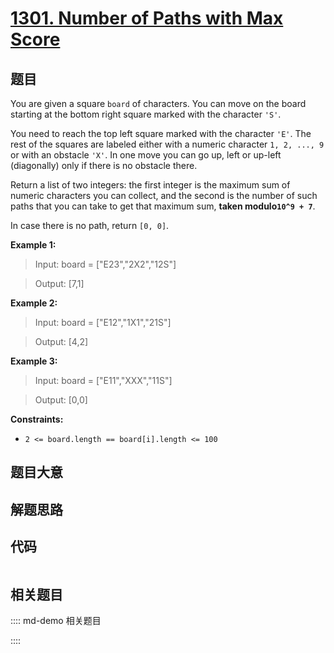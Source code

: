 # [1301. Number of Paths with Max Score](https://leetcode.com/problems/number-of-paths-with-max-score)

## 题目

You are given a square `board` of characters. You can move on the board
starting at the bottom right square marked with the character `'S'`.

You need to reach the top left square marked with the character `'E'`. The
rest of the squares are labeled either with a numeric character `1, 2, ..., 9`
or with an obstacle `'X'`. In one move you can go up, left or up-left
(diagonally) only if there is no obstacle there.

Return a list of two integers: the first integer is the maximum sum of numeric
characters you can collect, and the second is the number of such paths that
you can take to get that maximum sum, **taken modulo`10^9 + 7`**.

In case there is no path, return `[0, 0]`.



**Example 1:**

> Input: board = ["E23","2X2","12S"]
> 
> Output: [7,1]

**Example 2:**

> Input: board = ["E12","1X1","21S"]
> 
> Output: [4,2]

**Example 3:**

> Input: board = ["E11","XXX","11S"]
> 
> Output: [0,0]

**Constraints:**

  * `2 <= board.length == board[i].length <= 100`


## 题目大意

## 解题思路

## 代码

```javascript

```

## 相关题目

:::: md-demo 相关题目

::::
